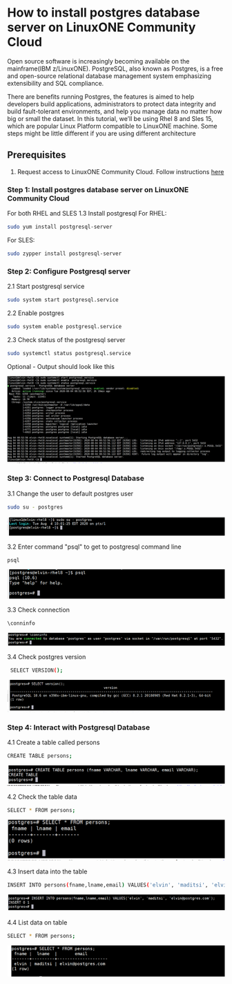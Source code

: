 # How to install postgres database server on LinuxONE Community Cloud
Open source software is increasingly becoming available on the mainframe(IBM z/LinuxONE). PostgreSQL, also known as Postgres, is a free and open-source relational database management system emphasizing extensibility and SQL compliance. 

There are benefits running Postgres, the features is aimed to help developers build applications, administrators to protect data integrity and build fault-tolerant environments, and help you manage data no matter how big or small the dataset.
In this tutorial, we’ll be using Rhel 8 and Sles 15, which are popular Linux Platform compatible to LinuxONE machine. Some steps might be little different if you are using different architecture

## Prerequisites
 1. Request access to LinuxONE Community Cloud. Follow instructions [here](https://github.com/Elvin94/LinuxONE-OSS-CC)


### Step 1: Install postgres database server on LinuxONE Community Cloud
  For both RHEL and SLES
   1.3 Install postgresql
   For RHEL: 
   ```sh
   sudo yum install postgresql-server
   ```
   For SLES:
   ```sh
   sudo zypper install postgresql-server
   ```
   
   
   ### Step 2: Configure Postgresql server
   
   2.1 Start postgresql service
   ```sh
   sudo system start postgresql.service 
   ```
   2.2 Enable postgres
   ```sh
  sudo system enable postgresql.service 
   ```
   2.3 Check status of the postgresql server
   ```sh
   sudo systemctl status postgresql.service 
   ```
   
   Optional - Output should look like this
   
   ![alt text](images/configs.png "Check /data disk")
   
    
   ### Step 3: Connect to Postgresql Database
   
   3.1 Change the user to default postgres user
   ```sh
   sudo su - postgres 
   ```
   ![alt text](images/user_postgres.png "Check /data disk")
   
   3.2 Enter command "psql" to get to postgresql command line
   ```sh
   psql 
   ```
   ![alt text](images/psql.png "Check /data disk")
   
   3.3 Check connection
   ```sh
   \conninfo
   ```
   ![alt text](images/conninfo.png "Check /data disk")
    
   3.4 Check postgres version
   ```sh
    SELECT VERSION();
   ```
   ![alt text]( images/check_version.png "Check /data disk")
   
   
   ### Step 4: Interact with Postgresql Database
   4.1 Create a table called persons
   ```sh
   CREATE TABLE persons; 
   ```
   ![alt text](images/create_table.png "Check /data disk")
   
   4.2 Check the table data 
   ```sh
   SELECT * FROM persons; 
   ```
   ![alt text](images/table_empty.png "Check /data disk")
   
   4.3 Insert data into the table
   ```sh
   INSERT INTO persons(fname,lname,email) VALUES('elvin', 'maditsi', 'elvin@postgres.com'); 
   ```
   ![alt text](images/Iinsert_data.png "Check /data disk") 
   
   4.4 List data on table
   ```sh
   SELECT * FROM persons; 
   ```
   ![alt text](images/data_table.png "Check /data disk")
   
   
   
 
